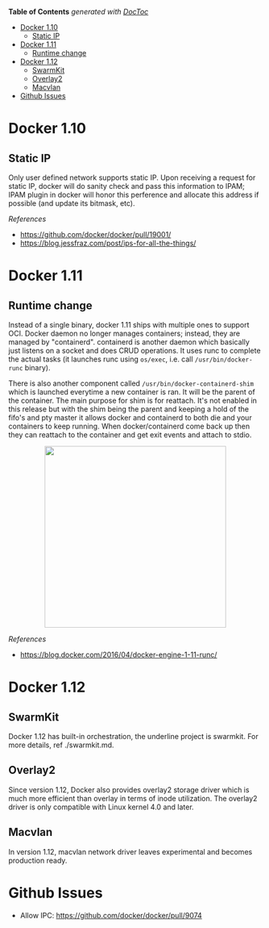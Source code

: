 <!-- START doctoc generated TOC please keep comment here to allow auto update -->
<!-- DON'T EDIT THIS SECTION, INSTEAD RE-RUN doctoc TO UPDATE -->
**Table of Contents**  *generated with [DocToc](https://github.com/thlorenz/doctoc)*

- [Docker 1.10](#docker-110)
  - [Static IP](#static-ip)
- [Docker 1.11](#docker-111)
  - [Runtime change](#runtime-change)
- [Docker 1.12](#docker-112)
  - [SwarmKit](#swarmkit)
  - [Overlay2](#overlay2)
  - [Macvlan](#macvlan)
- [Github Issues](#github-issues)

<!-- END doctoc generated TOC please keep comment here to allow auto update -->

# Docker 1.10

## Static IP

Only user defined network supports static IP. Upon receiving a request for static IP, docker will do
sanity check and pass this information to IPAM; IPAM plugin in docker will honor this perference and
allocate this address if possible (and update its bitmask, etc).

*References*

- https://github.com/docker/docker/pull/19001/
- https://blog.jessfraz.com/post/ips-for-all-the-things/

# Docker 1.11

## Runtime change

Instead of a single binary, docker 1.11 ships with multiple ones to support OCI. Docker daemon no
longer manages containers; instead, they are managed by "containerd". containerd is another daemon
which basically just listens on a socket and does CRUD operations. It uses runc to complete the
actual tasks (it launches runc using `os/exec`, i.e. call `/usr/bin/docker-runc` binary).

There is also another component called `/usr/bin/docker-containerd-shim` which is launched everytime
a new container is ran. It will be the parent of the container. The main purpose for shim is for
reattach. It's not enabled in this release but with the shim being the parent and keeping a hold of
the fifo's and pty master it allows docker and containerd to both die and your containers to keep
running. When docker/containerd come back up then they can reattach to the container and get exit
events and attach to stdio.

<p align="center"><img src="./assets/docker-1.11-runtime.jpg" height="360px" width="auto"></p>

*References*

- https://blog.docker.com/2016/04/docker-engine-1-11-runc/

# Docker 1.12

## SwarmKit

Docker 1.12 has built-in orchestration, the underline project is swarmkit. For more details, ref
./swarmkit.md.

## Overlay2

Since version 1.12, Docker also provides overlay2 storage driver which is much more efficient than
overlay in terms of inode utilization. The overlay2 driver is only compatible with Linux kernel 4.0
and later.

## Macvlan

In version 1.12, macvlan network driver leaves experimental and becomes production ready.

# Github Issues

- Allow IPC: https://github.com/docker/docker/pull/9074
